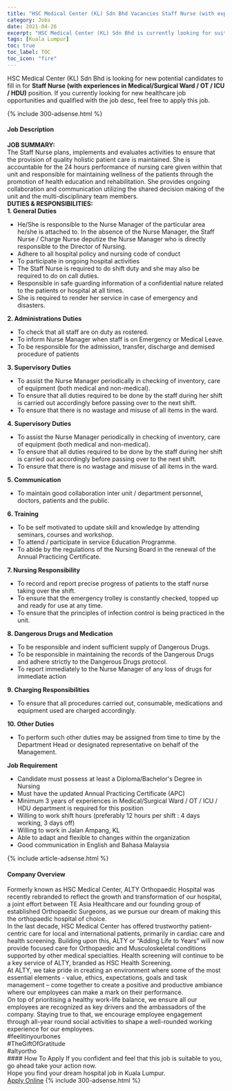 ```yaml
---
title: "HSC Medical Center (KL) Sdn Bhd Vacancies Staff Nurse (with experiences in Medical/Surgical Ward / OT / ICU / HDU)" 
category: Jobs 
date: 2021-04-26 
excerpt: "HSC Medical Center (KL) Sdn Bhd is currently looking for suitable person to fill in the Staff Nurse (with experiences in Medical/Surgical Ward / OT / ICU / HDU) which positioned at Kuala Lumpur" 
tags: [Kuala Lumpur] 
toc: true 
toc_label: TOC 
toc_icon: "fire" 
--- 
```


<p>HSC Medical Center (KL) Sdn Bhd is looking for new potential candidates to fill in for <b>Staff Nurse (with experiences in Medical/Surgical Ward / OT / ICU / HDU)</b> position. If you currently looking for new healthcare job opportunities and qualified with the job desc, feel free to apply this job.
</p>{% include 300-adsense.html %} 
<div><div><h4>Job Description</h4></div><div><div><span><div><div><div><strong>JOB SUMMARY:</strong></div><div>The Staff Nurse plans, implements and evaluates activities to ensure that the provision of quality holistic patient care is maintained. She is accountable for the 24 hours performance of nursing care given within that unit and responsible for maintaining wellness of the patients through the promotion of health education and rehabilitation. She provides ongoing collaboration and communication utilizing the shared decision making of the unit and the multi-disciplinary team members.</div><div><strong>DUTIES &amp; RESPONSIBILITIES:</strong></div><div><strong>1. General Duties</strong></div><ul><li>He/She is responsible to the Nurse Manager of the particular area he/she is attached to. In the absence of the Nurse Manager, the Staff Nurse / Charge Nurse deputize the Nurse Manager who is directly responsible to the Director of Nursing.</li><li>Adhere to all hospital policy and nursing code of conduct</li><li>To participate in ongoing hospital activities</li><li>The Staff Nurse is required to do shift duty and she may also be required to do on call duties.</li><li>Responsible in safe guarding information of a confidential nature related to the patients or hospital at all times.</li><li>She is required to render her service in case of emergency and disasters.</li></ul><div><strong>2. Administrations Duties</strong></div><ul><li>To check that all staff are on duty as rostered.</li><li>To inform Nurse Manager when staff is on Emergency or Medical Leave.</li><li>To be responsible for the admission, transfer, discharge and demised procedure of patients</li></ul><div><strong>3. Supervisory Duties</strong></div><ul><li>To assist the Nurse Manager periodically in checking of inventory, care of equipment (both medical and non-medical).</li><li>To ensure that all duties required to be done by the staff during her shift is carried out accordingly before passing over to the next shift.</li><li>To ensure that there is no wastage and misuse of all items in the ward.</li></ul><div><strong>4. Supervisory Duties</strong></div><ul><li>To assist the Nurse Manager periodically in checking of inventory, care of equipment (both medical and non-medical).</li><li>To ensure that all duties required to be done by the staff during her shift is carried out accordingly before passing over to the next shift.</li><li>To ensure that there is no wastage and misuse of all items in the ward.</li></ul><div><strong>5. Communication</strong></div><ul><li>To maintain good collaboration inter unit / department personnel, doctors, patients and the public.</li></ul><div><strong>6. Training</strong></div><ul><li>To be self motivated to update skill and knowledge by attending seminars, courses and workshop.</li><li>To attend / participate in service Education Programme.</li><li>To abide by the regulations of the Nursing Board in the renewal of the Annual Practicing Certificate.</li></ul><div><strong>7. Nursing Responsibility</strong></div><ul><li>To record and report precise progress of patients to the staff nurse taking over the shift.</li><li>To ensure that the emergency trolley is constantly checked, topped up and ready for use at any time.</li><li>To ensure that the principles of infection control is being practiced in the unit.</li></ul><div><strong>8. Dangerous Drugs and Medication</strong></div><ul><li>To be responsible and indent sufficient supply of Dangerous Drugs.</li><li>To be responsible in maintaining the records of the Dangerous Drugs and adhere strictly to the Dangerous Drugs protocol.</li><li>To report immediately to the Nurse Manager of any loss of drugs for immediate action</li></ul><div><strong>9. Charging Responsibilities</strong></div><ul><li>To ensure that all procedures carried out, consumable, medications and equipment used are charged accordingly.</li></ul><div><strong>10. Other Duties</strong></div><ul><li>To perform such other duties may be assigned from time to time by the Department Head or designated representative on behalf of the Management.</li></ul></div><div><strong>Job Requirement</strong></div><ul><li>Candidate must possess at least a Diploma/Bachelor's Degree in Nursing</li><li>Must have the updated Annual Practicing Certificate (APC)</li><li>Minimum 3 years of experiences in Medical/Surgical Ward / OT / ICU / HDU department is required for this position</li><li>Willing to work shift hours (preferably 12 hours per shift : 4 days working, 3 days off)</li><li>Willing to work in Jalan Ampang, KL</li><li>Able to adapt and flexible to changes within the organization</li><li>Good communication in English and Bahasa Malaysia</li></ul></div></span></div></div></div> 
{% include article-adsense.html %} 
<div><div><h4>Company Overview</h4></div><div><div><span><div><div>
<div>
		Formerly known as HSC Medical Center, ALTY Orthopaedic Hospital was recently rebranded to reflect the growth and transformation of our hospital, a joint effort between TE Asia Healthcare and our founding group of established Orthopaedic Surgeons, as we pursue our dream of making this the orthopaedic hospital of choice.</div>
<div>
		In the last decade, HSC Medical Center has offered trustworthy patient-centric care for local and international patients, primarily in cardiac care and health screening. Building upon this, ALTY or &#8220;Adding Life to Years&#8221; will now provide focused care for Orthopaedic and Musculoskeletal conditions supported by other medical specialties. Health screening will continue to be a key service of ALTY, branded as HSC Health Screening.</div>
<div>
		At ALTY, we take pride in creating an environment where some of the most essential elements - value, ethics, expectations, goals and task management &#8211; come together to create a positive and productive ambiance where our employees can make a mark on their performance.</div>
<div>
		On top of prioritising a healthy work-life balance, we ensure all our employees are recognized as key drivers and the ambassadors of the company. Staying true to that, we encourage employee engagement through all-year round social activities to shape a well-rounded working experience for our employees.</div>
</div>
<div>
	#feelitinyourbones</div>
<div>
	#TheGiftOfGratitude</div>
<div>
	#altyortho</div></div></span></div></div></div> 
#### How To Apply 
If you confident and feel that this job is suitable to you, go ahead take your action now. <br/> 
Hope you find your dream hospital job in Kuala Lumpur. <br/> 
<a href="https://www.jobstreet.com.my/en/job/staff-nurse-with-experiences-in-medical-surgical-ward-ot-icu-hdu-4542235?jobId=jobstreet-my-job-4542235" class="btn btn--warning" target="_blank" rel="nofollow noopenner">Apply Online</a> 
{% include 300-adsense.html %} 